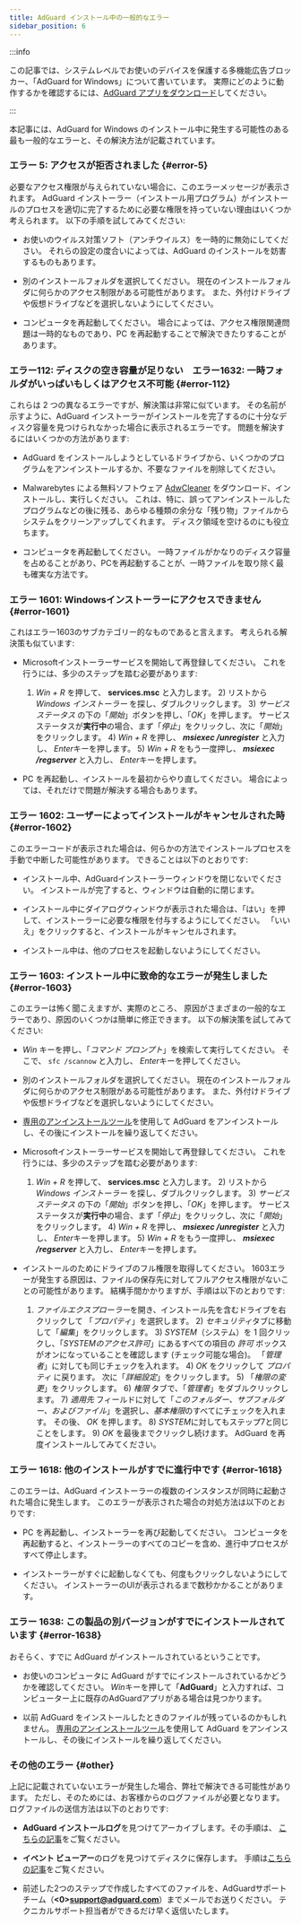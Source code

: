 ```yaml
---
title: AdGuard インストール中の一般的なエラー
sidebar_position: 6
---
```


:::info

この記事では、システムレベルでお使いのデバイスを保護する多機能広告ブロッカー、「AdGuard for Windows」について書いています。 実際にどのように動作するかを確認するには、[AdGuard アプリをダウンロード](https://agrd.io/download-kb-adblock)してください。

:::

本記事には、AdGuard for Windows のインストール中に発生する可能性のある最も一般的なエラーと、その解決方法が記載されています。

### エラー 5: アクセスが拒否されました {#error-5}

必要なアクセス権限が与えられていない場合に、このエラーメッセージが表示されます。 AdGuard インストーラー（インストール用プログラム）がインストールのプロセスを適切に完了するために必要な権限を持っていない理由はいくつか考えられます。 以下の手順を試してみてください:

- お使いのウイルス対策ソフト（アンチウイルス）を一時的に無効にしてください。 それらの設定の度合いによっては、AdGuard のインストールを妨害するものもあります。

- 別のインストールフォルダを選択してください。 現在のインストールフォルダに何らかのアクセス制限がある可能性があります。 また、外付けドライブや仮想ドライブなどを選択しないようにしてください。

- コンピュータを再起動してください。 場合によっては、アクセス権限関連問題は一時的なものであり、PC を再起動することで解決できたりすることがあります。

### エラー112: ディスクの空き容量が足りない　エラー1632: 一時フォルダがいっぱいもしくはアクセス不可能 {#error-112}

これらは 2 つの異なるエラーですが、解決策は非常に似ています。 その名前が示すように、AdGuard インストーラーがインストールを完了するのに十分なディスク容量を見つけられなかった場合に表示されるエラーです。 問題を解決するにはいくつかの方法があります:

- AdGuard をインストールしようとしているドライブから、いくつかのプログラムをアンインストールするか、不要なファイルを削除してください。

- Malwarebytes による無料ソフトウェア [AdwCleaner](http://www.bleepingcomputer.com/download/adwcleaner/) をダウンロード、インストールし、実行しください。 これは、特に、誤ってアンインストールしたプログラムなどの後に残る、あらゆる種類の余分な「残り物」ファイルからシステムをクリーンアップしてくれます。 ディスク領域を空けるのにも役立ちます。

- コンピュータを再起動してください。 一時ファイルがかなりのディスク容量を占めることがあり、PCを再起動することが、一時ファイルを取り除く最も確実な方法です。

### エラー 1601: Windowsインストーラーにアクセスできません {#error-1601}

これはエラー1603のサブカテゴリー的なものであると言えます。 考えられる解決策も似ています:

- Microsoftインストーラーサービスを開始して再登録してください。 これを行うには、多少のステップを踏む必要があります:

    1) *Win + R* を押して、 **services.msc** と入力します。 2) リストから *Windows インストーラー* を探し、ダブルクリックします。 3) *サービスステータス* の下の「*開始*」ボタンを押し、「*OK*」を押します。 サービスステータスが**実行中**の場合、まず「*停止*」をクリックし、次に「*開始*」をクリックします。 4) *Win + R* を押し、 ***msiexec /unregister*** と入力し、 *Enter*キーを押します。 5) *Win + R* をもう一度押し、 ***msiexec /regserver*** と入力し、 *Enter*キーを押します。

- PC を再起動し、インストールを最初からやり直してください。 場合によっては、それだけで問題が解決する場合もあります。

### エラー 1602: ユーザーによってインストールがキャンセルされた時 {#error-1602}

このエラーコードが表示された場合は、何らかの方法でインストールプロセスを手動で中断した可能性があります。 できることは以下のとおりです:

- インストール中、AdGuardインストーラーウィンドウを閉じないでください。 インストールが完了すると、ウィンドウは自動的に閉じます。

- インストール中にダイアログウィンドウが表示された場合は、「はい」を押して、インストーラーに必要な権限を付与するようにしてください。 「いいえ」をクリックすると、インストールがキャンセルされます。

- インストール中は、他のプロセスを起動しないようにしてください。

### エラー 1603: インストール中に致命的なエラーが発生しました {#error-1603}

このエラーは怖く聞こえますが、実際のところ、 原因がさまざまの一般的なエラーであり、原因のいくつかは簡単に修正できます。 以下の解決策を試してみてください:

- *Win* キーを押し、「*コマンド プロンプト*」を検索して実行してください。 そこで、 `sfc /scannow` と入力し、 *Enter*キーを押してください。

- 別のインストールフォルダを選択してください。 現在のインストールフォルダに何らかのアクセス制限がある可能性があります。 また、外付けドライブや仮想ドライブなどを選択しないようにしてください。

- [専用のアンインストールツール](../../installation#advanced)を使用して AdGuard をアンインストールし、その後にインストールを繰り返してください。

- Microsoftインストーラーサービスを開始して再登録してください。 これを行うには、多少のステップを踏む必要があります:

    1) *Win + R* を押して、 **services.msc** と入力します。 2) リストから *Windows インストーラー* を探し、ダブルクリックします。 3) *サービスステータス* の下の「*開始*」ボタンを押し、「*OK*」を押します。 サービスステータスが**実行中**の場合、まず「*停止*」をクリックし、次に「*開始*」をクリックします。 4) *Win + R* を押し、 ***msiexec /unregister*** と入力し、 *Enter*キーを押します。 5) *Win + R* をもう一度押し、 ***msiexec /regserver*** と入力し、 *Enter*キーを押します。

- インストールのためにドライブのフル権限を取得してください。 1603エラーが発生する原因は、ファイルの保存先に対してフルアクセス権限がないことの可能性があります。 結構手間かかりますが、手順は以下のとおりです:

    1) *ファイルエクスプローラー*を開き、インストール先を含むドライブを右クリックして 「*プロパティ*」を選択します。 2) *セキュリティ*タブに移動して「*編集*」をクリックします。 3) *SYSTEM*（システム）を 1 回クリックし、「*SYSTEMのアクセス許可*」にあるすべての項目の *許可* ボックスがオンになっていることを確認します (チェック可能な場合)。 「*管理者*」に対しても同じチェックを入れます。 4) *OK* をクリックして *プロパティ* に戻ります。 次に「*詳細設定*」をクリックします。 5) 「*権限の変更*」をクリックします。 6) *権限* タブで、「*管理者*」をダブルクリックします。 7) *適用先* フィールドに対して「*このフォルダー、サブフォルダー、およびファイル*」を選択し、*基本権限*のすべてにチェックを入れます。 その後、 *OK* を押します。 8) *SYSTEM*に対してもステップ7と同じことをします。 9) *OK* を最後までクリックし続けます。 AdGuard を再度インストールしてみてください。

### エラー 1618: 他のインストールがすでに進行中です {#error-1618}

このエラーは、AdGuard インストーラーの複数のインスタンスが同時に起動された場合に発生します。 このエラーが表示された場合の対処方法は以下のとおりです:

- PC を再起動し、インストーラーを再び起動してください。 コンピュータを再起動すると、インストーラーのすべてのコピーを含め、進行中プロセスがすべて停止します。

- インストーラーがすぐに起動しなくても、何度もクリックしないようにしてください。 インストーラーのUIが表示されるまで数秒かかることがあります。

### エラー 1638: この製品の別バージョンがすでにインストールされています {#error-1638}

おそらく、すでに AdGuard がインストールされているということです。

- お使いのコンピュータに AdGuard がすでにインストールされているかどうかを確認してください。 *Win*キーを押して「**AdGuard**」と入力すれば、コンピューター上に既存のAdGuardアプリがある場合は見つかります。

- 以前 AdGuard をインストールしたときのファイルが残っているのかもしれません。 [専用のアンインストールツール](../../installation#advanced)を使用して AdGuard をアンインストールし、その後にインストールを繰り返してください。

### その他のエラー {#other}

上記に記載されていないエラーが発生した場合、弊社で解決できる可能性があります。 ただし、そのためには、お客様からのログファイルが必要となります。 ログファイルの送信方法は以下のとおりです:

- **AdGuard インストールログ**を見つけてアーカイブします。その手順は、 [こちらの記事](../installation-logs)をご覧ください。

- **イベント ビューアー**のログを見つけてディスクに保存します。 手順は[こちらの記事](../system-logs)をご覧ください。

- 前述した2つのステップで作成したすべてのファイルを、AdGuardサポートチーム（**<0>support@adguard.com**）までメールでお送りください。 テクニカルサポート担当者ができるだけ早く返信いたします。
